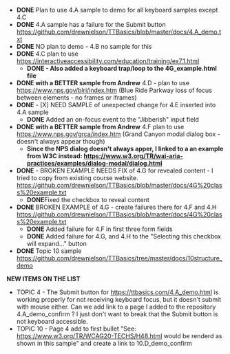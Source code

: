 
* **DONE** Plan to use 4.A sample to demo for all keyboard samples except 4.C
* **DONE** 4.A sample has a failure for the Submit button https://github.com/drewnielson/TTBasics/blob/master/docs/4.A_demo.txt
* **DONE** NO plan to demo - 4.B no sample for this
* **DONE** 4.C plan to use https://interactiveaccessibility.com/education/training/ex7.1.html
  * **DONE - Also added a keyboard trap/loop to the 4G_example.html file**
* **DONE with a BETTER sample from Andrew** 4.D - plan to use https://www.nps.gov/blri/index.htm (Blue Ride Parkway loss of focus between elements - no frames or iframes) 
* **DONE** - [X] NEED SAMPLE of unexpected change for 4.E inserted into 4.A sample
  * **DONE** Added an on-focus event to the "Jibberish" input field
* **DONE with a BETTER sample from Andrew** 4.F plan to use https://www.nps.gov/grca/index.htm (Grand Canyon modal dialog box - doesn't always appear though)
  * **Since the NPS dialog doesn't always apper, I linked to a an example from W3C instead: https://www.w3.org/TR/wai-aria-practices/examples/dialog-modal/dialog.html**
* **DONE** - BROKEN EXAMPLE NEEDS FIX of 4.G for revealed content - I tried to copy from existing course website. https://github.com/drewnielson/TTBasics/blob/master/docs/4G%20class%20example.txt
  * **DONE**Fixed the checkbox to reveal content
* **DONE** BROKEN EXAMPLE of 4.G - create failures there for 4.F and 4.H https://github.com/drewnielson/TTBasics/blob/master/docs/4G%20class%20example.txt
  * **DONE** Added failure for 4.F in first three form fields 
  * **DONE** Added failure for 4.G, and 4.H to the "Selecting this checkbox will expand..." button
* **DONE** Topic 10 sample https://github.com/drewnielson/TTBasics/tree/master/docs/10structure_demo

**NEW ITEMS ON THE LIST**
* TOPIC 4 - The Submit button for https://ttbasics.com/4.A_demo.html is working properly for not receiving keyboard focus, but it doesn't submit with mouse either. Can we add link to a page I added to the repository 4.A_demo_confirm ?  I just don't want to break that the Submit button is not keyboard accessible.
* TOPIC 10 - Page 4 add to first bullet "See: https://www.w3.org/TR/WCAG20-TECHS/H48.html would be renderd as shown in this sample" and create a link to 10.D_demo_confirm
